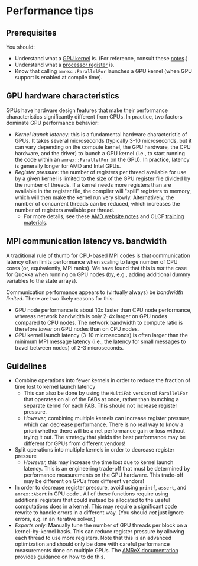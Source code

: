 # Performance tips

## Prerequisites

You should:

-   Understand what a [GPU kernel](https://en.wikipedia.org/wiki/Compute_kernel) is. (For reference, consult these [notes](https://cvw.cac.cornell.edu/gpu-architecture/gpu-characteristics/kernel_sm).)
-   Understand what a [processor register](https://en.wikipedia.org/wiki/Processor_register) is.
-   Know that calling ``amrex::ParallelFor`` launches a GPU kernel (when GPU support is enabled at compile time).

## GPU hardware characteristics

GPUs have hardware design features that make their performance characteristics significantly different from CPUs. In practice, two factors dominate GPU performance behavior:

-   *Kernel launch latency:* this is a fundamental hardware characteristic of GPUs. It takes several microseconds (typically 3-10 microseconds, but it can vary depending on the compute kernel, the GPU hardware, the CPU hardware, and the driver) to launch a GPU kernel (i.e., to start running the code within an ``amrex::ParallelFor`` on the GPU). In practice, latency is generally longer for AMD and Intel GPUs.
-   *Register pressure:* the number of registers per thread available for use by a given kernel is limited to the size of the GPU register file divided by the number of threads. If a kernel needs more registers than are available in the register file, the compiler will "spill" registers to memory, which will then make the kernel run very slowly. Alternatively, the number of concurrent threads can be reduced, which increases the number of registers available per thread.
    -   For more details, see these [AMD website notes](https://gpuopen.com/learn/amd-lab-notes/amd-lab-notes-register-pressure-readme/) and OLCF [training materials](https://www.olcf.ornl.gov/wp-content/uploads/Intro_Register_pressure_ORNL_20220812_2083.pdf).

## MPI communication latency vs. bandwidth

A traditional rule of thumb for CPU-based MPI codes is that communication latency often limits performance when scaling to large number of CPU cores (or, equivalently, MPI ranks). We have found that this is *not* the case for Quokka when running on GPU nodes (by, e.g., adding additional dummy variables to the state arrays).

Communication performance appears to (virtually always) be *bandwidth limited*. There are two likely reasons for this:

-   GPU node performance is about 10x faster than CPU node performance, whereas network bandwidth is only 2-4x larger on GPU nodes compared to CPU nodes. The network bandwidth to compute ratio is therefore *lower* on GPU nodes than on CPU nodes.
-   GPU kernel launch latency (3-10 microseconds) is often larger than the minimum MPI message latency (i.e., the latency for small messages to travel between nodes) of 2-3 microseconds.

## Guidelines

-   Combine operations into fewer kernels in order to reduce the fraction of time lost to kernel launch latency
    -   This can also be done by using the ``MultiFab`` version of ``ParallelFor`` that operates on all of the FABs at once, rather than launching a separate kernel for each FAB. This should not increase register pressure.
    -   *However,* combining multiple kernels can increase register pressure, which can decrease performance. There is no real way to know a priori whether there will be a net performance gain or loss without trying it out. The strategy that yields the best performance may be different for GPUs from different vendors!
-   Split operations into multiple kernels in order to decrease register pressure
    -   *However,* this may increase the time lost due to kernel launch latency. This is an engineering trade-off that must be determined by performance measurements on the GPU hardware. This trade-off may be different on GPUs from different vendors!
-   In order to decrease register pressure, avoid using ``printf``, ``assert``, and ``amrex::Abort`` in GPU code . All of these functions require using additional registers that could instead be allocated to the useful computations does in a kernel. This may require a significant code rewrite to handle errors in a different way. (You should *not* just ignore errors, e.g. in an iterative solver.)
-   *Experts only:* Manually tune the number of GPU threads per block on a kernel-by-kernel basis. This can reduce register pressure by allowing each thread to use more registers. Note that this is an advanced optimization and should only be done with careful performance measurements done on multiple GPUs. The [AMReX documentation](https://amrex-codes.github.io/amrex/docs_html/GPU.html#gpu-block-size) provides guidance on how to do this.
